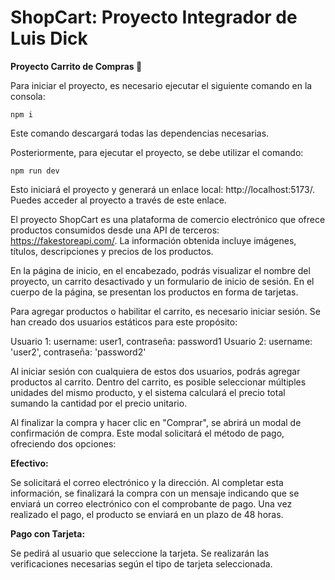 # ShopCart: Proyecto Integrador de Luis Dick

**Proyecto Carrito de Compras 🛒**

Para iniciar el proyecto, es necesario ejecutar el siguiente comando en la consola: 
```
npm i
```
Este comando descargará todas las dependencias necesarias.

Posteriormente, para ejecutar el proyecto, se debe utilizar el comando: 
```
npm run dev
```
Esto iniciará el proyecto y generará un enlace local: http://localhost:5173/. Puedes acceder al proyecto a través de este enlace.


El proyecto ShopCart es una plataforma de comercio electrónico que ofrece productos consumidos desde una API de terceros: https://fakestoreapi.com/. La información obtenida incluye imágenes, títulos, descripciones y precios de los productos.

En la página de inicio, en el encabezado, podrás visualizar el nombre del proyecto, un carrito desactivado y un formulario de inicio de sesión. En el cuerpo de la página, se presentan los productos en forma de tarjetas.

Para agregar productos o habilitar el carrito, es necesario iniciar sesión. Se han creado dos usuarios estáticos para este propósito:

Usuario 1: username: user1, contraseña: password1
Usuario 2: username: 'user2', contraseña: 'password2'

Al iniciar sesión con cualquiera de estos dos usuarios, podrás agregar productos al carrito. Dentro del carrito, es posible seleccionar múltiples unidades del mismo producto, y el sistema calculará el precio total sumando la cantidad por el precio unitario.

Al finalizar la compra y hacer clic en "Comprar", se abrirá un modal de confirmación de compra. Este modal solicitará el método de pago, ofreciendo dos opciones:

**Efectivo:**

Se solicitará el correo electrónico y la dirección.
Al completar esta información, se finalizará la compra con un mensaje indicando que se enviará un correo electrónico con el comprobante de pago.
Una vez realizado el pago, el producto se enviará en un plazo de 48 horas.

**Pago con Tarjeta:**

Se pedirá al usuario que seleccione la tarjeta.
Se realizarán las verificaciones necesarias según el tipo de tarjeta seleccionada.
